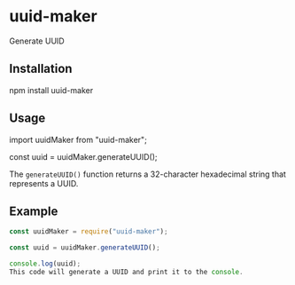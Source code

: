 # uuid-maker

Generate UUID

## Installation

npm install uuid-maker


## Usage

import uuidMaker from "uuid-maker";

const uuid = uuidMaker.generateUUID();


The `generateUUID()` function returns a 32-character hexadecimal string that represents a UUID.

## Example

```javascript
const uuidMaker = require("uuid-maker");

const uuid = uuidMaker.generateUUID();

console.log(uuid);
This code will generate a UUID and print it to the console.
